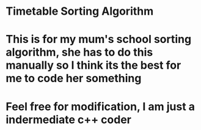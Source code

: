 # Timetable Sorting Algorithm
# This is for my mum's school sorting algorithm, she has to do this manually so I think its the best for me to code her something
# Feel free for modification, I am just a indermediate c++ coder
